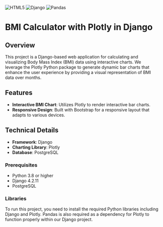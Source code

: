 ![HTML5](https://img.shields.io/badge/html5-%23E34F26.svg?style=for-the-badge&logo=html5&logoColor=white)
![Django](https://img.shields.io/badge/django-%23092E20.svg?style=for-the-badge&logo=django&logoColor=white)
![Pandas](https://img.shields.io/badge/pandas-%23150458.svg?style=for-the-badge&logo=pandas&logoColor=white)

# BMI Calculator with Plotly in Django

## Overview
This project is a Django-based web application for calculating and visualizing Body Mass Index (BMI) data using interactive charts. We leverage the Plotly Python package to generate dynamic bar charts that enhance the user experience by providing a visual representation of BMI data over months.

## Features
- **Interactive BMI Chart**: Utilizes Plotly to render interactive bar charts.
- **Responsive Design**: Built with Bootstrap for a responsive layout that adapts to various devices.

## Technical Details
- **Framework**: Django
- **Charting Library**: Plotly
- **Database**: PostgreSQL


### Prerequisites
- Python 3.8 or higher
- Django 4.2.11
- PostgreSQL

### Libraries
To run this project, you need to install the required Python libraries including Django and Plotly. Pandas is also required as a dependency for Plotly to function properly within our Django project.
